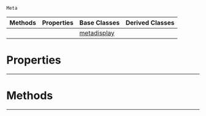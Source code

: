  `Meta`

|Methods|Properties|Base Classes|Derived Classes|
|---|---|---|---|
| | |[metadisplay](https://plasmaengine.github.io/PlasmaDocs/Plasma1/C++/code_reference/class_reference/metadisplay.markdown)| |


 #  Properties


---  
 #  Methods


---  
 

 